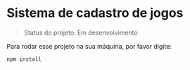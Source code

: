 # Sistema de cadastro de jogos 

> Status do projeto: Em desenvolvimento

Para rodar esse projeto na sua máquina, por favor digite:
```
npm install
```
